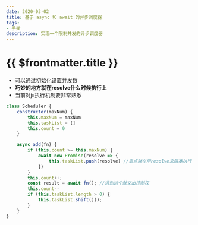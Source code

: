 ```yaml
---
date: 2020-03-02
title: 基于 async 和 await 的异步调度器
tags:
- 手撕
description: 实现一个限制并发的异步调度器
---
```

# {{ $frontmatter.title }}

- 可以通过初始化设置并发数
- **巧妙的地方就在resolve什么时候执行上**
- 当前对js执行机制要非常熟悉

```js
class Scheduler {
    constructor(maxNum) {
        this.maxNum = maxNum
        this.taskList = []
        this.count = 0
    }

    async add(fn) {
        if (this.count >= this.maxNum) {
            await new Promise(resolve => {
                this.taskList.push(resolve) //重点就在用resolve来阻塞执行
            })
        }
        this.count++;
        const result = await fn(); //遇到这个就交出控制权
        this.count--
        if (this.taskList.length > 0) {
            this.taskList.shift()();
        }
    }
}
```
